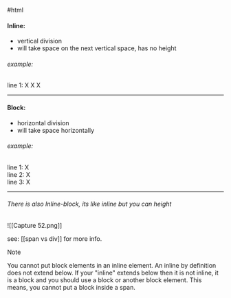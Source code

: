 #html 
#### Inline:
- vertical division  
- will take space on the next vertical space, has no height  
###### example:
line 1: X X X
___
#### Block:
- horizontal division  
- will take space horizontally  
###### example:
line 1: X  
line 2: X  
line 3: X  
 ___ 
###### There is also Inline-block, its like inline but you can height

![[Capture 52.png]]


see: [[span vs div]] for more info.

>[!note]
>You cannot put block elements in an inline element. An inline by definition does not extend below. If your "inline" extends below then it is not inline, it is a block and you should use a block or another block element. 
>This means, you cannot put a block inside a span.